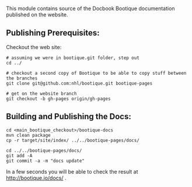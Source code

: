 This module contains source of the Docbook Bootique documentation published on the website.

## Publishing Prerequisites:

Checkout the web site:

```
# assuming we were in bootique.git folder, step out
cd ../   

# checkout a second copy of Bootique to be able to copy stuff between the branches
git clone git@github.com:nhl/bootique.git bootique-pages 

# get on the website branch
git checkout -b gh-pages origin/gh-pages
```

## Building and Publishing the Docs:

```
cd <main_bootique_checkout>/bootique-docs
mvn clean package
cp -r target/site/index/ ../../bootique-pages/docs/ 

cd ../../bootique-pages/docs/ 
git add -A
git commit -a -m "docs update"
```

In a few seconds you will be able to check the result at http://bootique.io/docs/ .